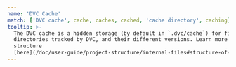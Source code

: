 ```yaml
---
name: 'DVC Cache'
match: ['DVC cache', cache, caches, cached, 'cache directory', caching]
tooltip: >-
  The DVC cache is a hidden storage (by default in `.dvc/cache`) for files and
  directories tracked by DVC, and their different versions. Learn more about its
  structure
  [here](/doc/user-guide/project-structure/internal-files#structure-of-the-cache-directory).
---
```

